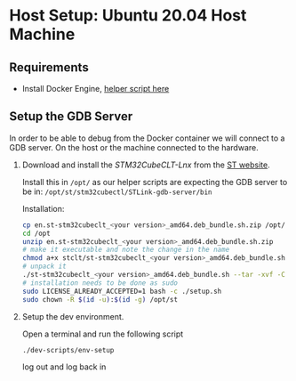# Host Setup: Ubuntu 20.04 Host Machine

## Requirements

* Install Docker Engine, [helper script here](https://github.com/parrotrueper/docker-install)

## Setup the GDB Server 

In order to be able to debug from the Docker container we will connect to a
GDB server. On the host or the machine connected to the hardware.

1. Download and install the *STM32CubeCLT-Lnx* from the [ST website](www.st.com). 

    Install this in `/opt/` as our helper scripts are expecting the GDB server 
    to be in: `/opt/st/stm32cubectl/STLink-gdb-server/bin`

    Installation:

    ```bash
    cp en.st-stm32cubeclt_<your version>_amd64.deb_bundle.sh.zip /opt/
    cd /opt
    unzip en.st-stm32cubeclt_<your version>_amd64.deb_bundle.sh.zip 
    # make it executable and note the change in the name
    chmod a+x stclt/st-stm32cubeclt_<your version>_amd64.deb_bundle.sh
    # unpack it
    ./st-stm32cubeclt_<your version>_amd64.deb_bundle.sh --tar -xvf -C ./
    # installation needs to be done as sudo
    sudo LICENSE_ALREADY_ACCEPTED=1 bash -c ./setup.sh
    sudo chown -R $(id -u):$(id -g) /opt/st
    ```


2. Setup the dev environment.

    Open a terminal and run the following script

    `./dev-scripts/env-setup`

    log out and log back in


